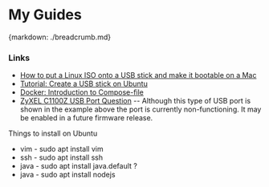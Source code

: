 # My Guides
{markdown: ./breadcrumb.md}

### Links

- [How to put a Linux ISO onto a USB stick and make it bootable on a Mac](https://linuxnewbieguide.org/how-to-put-a-linux-iso-onto-a-usb-stick-and-make-it-bootable-on-a-mac/)
- [Tutorial: Create a USB stick on Ubuntu](https://tutorials.ubuntu.com/tutorial/tutorial-create-a-usb-stick-on-ubuntu#0)
- [Docker: Introduction to Compose-file](https://severalnines.com/blog/mysql-docker-composing-stack)
- [ZyXEL C1100Z USB Port Question](https://www.reddit.com/r/HomeNetworking/comments/4n1llk/zyxel_c1100z_usb_port_question/)
    -- Although this type of USB port is shown in the example above the port is currently non-functioning. It may be enabled in a future firmware release.

Things to install on Ubuntu
- vim - sudo apt install vim
- ssh - sudo apt install ssh
- java - sudo apt install java.default ?
- java - sudo apt install nodejs

